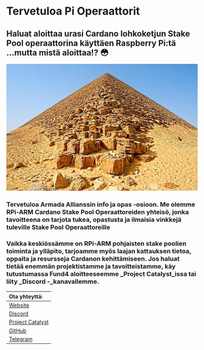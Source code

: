 # Tervetuloa Pi Operaattorit

## Haluat aloittaa urasi Cardano lohkoketjun Stake Pool operaattorina käyttäen Raspberry Pi:tä  ...mutta mistä aloittaa!? 😳

![](.gitbook/assets/download-6-.jpeg)

### **Tervetuloa Armada Allianssin info ja opas -osioon. Me olemme** RPi-ARM Cardano Stake Pool Opera**attoreiden yhteisö, jonka tavoitteena on tarjota tukea, opastusta ja ilmaisia vinkkejä tuleville Stake Pool Operaattoreille** 

### Vaikka keskiössämme on RPi-ARM pohjaisten stake poolien toiminta ja ylläpito, tarjoamme myös laajan kattauksen tietoa, oppaita ja resursseja Cardanon kehittämiseen. Jos haluat tietää enemmän projektistamme ja tavoitteistamme, käy tutustumassa Fund4 aloitteeseemme _Project Catalyst_issa tai liity _Discord -_kanavallemme. 

| Ota yhteyttä: |
| :--- |
| [Website](https://armada-alliance.com) |
| [Discord](https://discord.com/channels/815680220827746364/815680224460931074) |
| [Project Catalyst ](https://cardano.ideascale.com/a/dtd/ARMing-Cardano/340480-48088#idea-tab-comments) |
| [GitHub](https://github.com/armada-alliance) |
| [Telegram](https://t.me/joinchat/FeKTCBu-pn5OUZUz4joF2w) |



